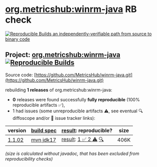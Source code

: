 [org.metricshub:winrm-java](https://central.sonatype.com/artifact/org.metricshub/winrm-java/versions) RB check
=======

[![Reproducible Builds](https://reproducible-builds.org/images/logos/rb.svg) an independently-verifiable path from source to binary code](https://reproducible-builds.org/)

## Project: [org.metricshub:winrm-java](https://central.sonatype.com/artifact/org.metricshub/winrm-java/versions) [![Reproducible Builds](https://img.shields.io/endpoint?url=https://raw.githubusercontent.com/jvm-repo-rebuild/reproducible-central/master/content/org/metricshub/winrm-java/badge.json)](https://github.com/jvm-repo-rebuild/reproducible-central/blob/master/content/org/metricshub/winrm-java/README.md)

Source code: [https://github.com/MetricsHub/winrm-java.git](https://github.com/MetricsHub/winrm-java.git)

rebuilding **1 releases** of org.metricshub:winrm-java:
- **0** releases were found successfully **fully reproducible** (100% reproducible artifacts :white_check_mark:),
- 1 had issues (some unreproducible artifacts :warning:, see eventual :mag: diffoscope and/or :memo: issue tracker links):

| version | [build spec](/BUILDSPEC.md) | [result](https://reproducible-builds.org/docs/jvm/): reproducible? | size |
| -- | --------- | ------ | -- |
| [1.1.02](https://central.sonatype.com/artifact/org.metricshub/winrm-java/1.1.02/pom) | [mvn jdk17](winrm-java-1.1.02.buildspec) | [result](winrm-java-1.1.02.buildinfo): [1 :white_check_mark:  2 :warning:](winrm-java-1.1.02.buildcompare) [:mag:](winrm-java-1.1.02.diffoscope) | 406K |

<i>(size is calculated without javadoc, that has been excluded from reproducibility checks)</i>
